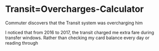# Transit=Overcharges-Calculator
Commuter discovers that the Transit system was overcharging him

I noticed that from 2016 to 2017, the transit charged me extra fare during transfer windows. 
Rather than checking my card balance every day or reading through 
